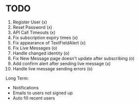 #  TODO

1) Register User (x)
2) Reset Password (x)
3) API Call Timeouts (x)
4) Fix subscription expiry times (x)
5) Fix appearance of TextFieldAlert (x)
6) Fix Live Messages (o)
7) Handle changed identity (o)
8) Fix New Message page doesn't update after subscribing (o)
9) Add confirm alert after sending live message (x)
10) Handle live message sending errors (o)



Long Term:
- Notifications
- Emails to users not signed up
- Auto fill recent users


